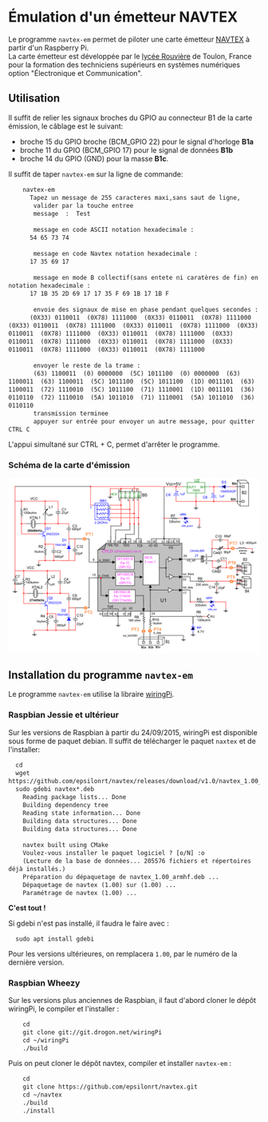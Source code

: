 # Émulation d'un émetteur NAVTEX

Le programme `navtex-em` permet de piloter une carte émetteur
[NAVTEX](https://fr.wikipedia.org/wiki/Navtex) à partir d'un Raspberry Pi.  
La carte émetteur est développée par le
[lycée Rouvière](https://www.lycee-rouviere.fr/index.php/superieur/b-t-s/systemes-numeriques-option-b)
de Toulon, France pour la formation des techniciens supérieurs en systèmes 
numériques option "Électronique et Communication".

## Utilisation

Il suffit de relier les signaux broches du GPIO au connecteur B1 de la carte
émission, le câblage est le suivant:  
* broche 15 du GPIO broche (BCM_GPIO 22) pour le signal d'horloge **B1a**  
* broche 11 du GPIO (BCM_GPIO 17) pour le signal de données **B1b**  
* broche 14 du GPIO (GND) pour la masse **B1c**.

Il suffit de taper `navtex-em` sur la ligne de commande:

        navtex-em
          Tapez un message de 255 caracteres maxi,sans saut de ligne,
           valider par la touche entree
           message  :  Test

           message en code ASCII notation hexadecimale :
          54 65 73 74 
           
           message en code Navtex notation hexadecimale :
          17 35 69 17 
           
           message en mode B collectif(sans entete ni caratères de fin) en notation hexadecimale : 
          17 1B 35 2D 69 17 17 35 F 69 1B 17 1B F 
            
           envoie des signaux de mise en phase pendant quelques secondes :
          (0X33) 0110011  (0X78) 1111000  (0X33) 0110011  (0X78) 1111000  (0X33) 0110011  (0X78) 1111000  (0X33) 0110011  (0X78) 1111000  (0X33) 0110011  (0X78) 1111000  (0X33) 0110011  (0X78) 1111000  (0X33) 0110011  (0X78) 1111000  (0X33) 0110011  (0X78) 1111000  (0X33) 0110011  (0X78) 1111000  (0X33) 0110011  (0X78) 1111000  
           
           envoyer le reste de la trame : 
           (63) 1100011  (0) 0000000  (5C) 1011100  (0) 0000000  (63) 1100011  (63) 1100011  (5C) 1011100  (5C) 1011100  (1D) 0011101  (63) 1100011  (72) 1110010  (5C) 1011100  (71) 1110001  (1D) 0011101  (36) 0110110  (72) 1110010  (5A) 1011010  (71) 1110001  (5A) 1011010  (36) 0110110  
           transmission terminee
           appuyer sur entrée pour envoyer un autre message, pour quitter CTRL C 

L'appui simultané sur CTRL + C, permet d'arrêter le programme.

### Schéma de la carte d'émission

![Schéma](https://raw.githubusercontent.com/epsilonrt/navtex/master/img/navtex-em-sch.png)

## Installation du programme `navtex-em`

Le programme `navtex-em` utilise la libraire [wiringPi](http://wiringpi.com/).

### Raspbian Jessie et ultérieur

Sur les versions de Raspbian à partir du 24/09/2015, wiringPi est 
disponible sous forme de paquet debian. Il suffit de télécharger le paquet
`naxtex` et de l'installer:

      cd
      wget https://github.com/epsilonrt/navtex/releases/download/v1.0/navtex_1.00_armhf.deb
      sudo gdebi navtex*.deb
        Reading package lists... Done
        Building dependency tree        
        Reading state information... Done
        Building data structures... Done 
        Building data structures... Done 

        navtex built using CMake
        Voulez-vous installer le paquet logiciel ? [o/N] :o
        (Lecture de la base de données... 205576 fichiers et répertoires déjà installés.)
        Préparation du dépaquetage de navtex_1.00_armhf.deb ...
        Dépaquetage de navtex (1.00) sur (1.00) ...
        Paramétrage de navtex (1.00) ...

**C'est tout !**

Si gdebi n'est pas installé, il faudra le faire avec :

      sudo apt install gdebi

Pour les versions ultérieures, on remplacera `1.00`, par le numéro de la dernière version.

### Raspbian Wheezy

Sur les versions plus anciennes de Raspbian, il faut d'abord cloner le dépôt 
wiringPi, le compiler et l'installer :

        cd
        git clone git://git.drogon.net/wiringPi
        cd ~/wiringPi
        ./build

Puis on peut cloner le dépôt navtex, compiler et installer `navtex-em` :

        cd
        git clone https://github.com/epsilonrt/navtex.git
        cd ~/navtex
        ./build
        ./install


